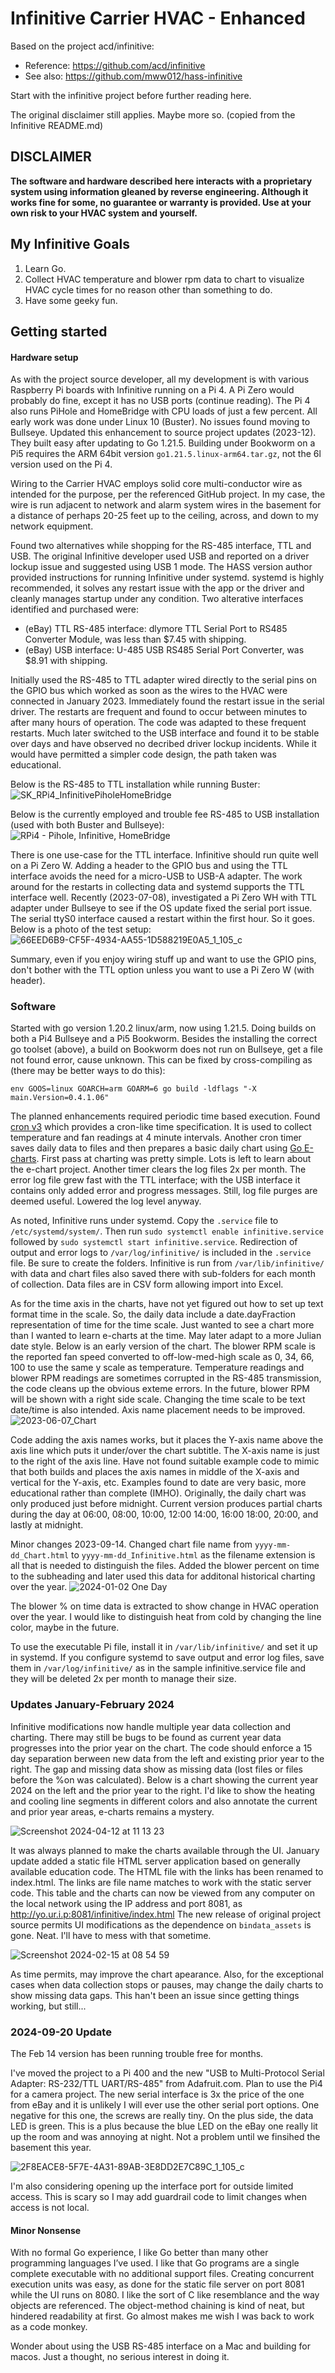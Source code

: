 # Infinitive Carrier HVAC - Enhanced
Based on the project acd/infinitive:

* Reference:	https://github.com/acd/infinitive
* See also:	https://github.com/mww012/hass-infinitive

Start with the infinitive project before further reading here.

The original disclaimer still applies. Maybe more so. (copied from the Infinitive README.md)

## **DISCLAIMER**
**The software and hardware described here interacts with a proprietary system using information gleaned by reverse engineering.  Although it works fine for some, no guarantee or warranty is provided.  Use at your own risk to your HVAC system and yourself.**

## My Infinitive Goals
1. Learn Go.
2. Collect HVAC temperature and blower rpm data to chart to visualize HVAC cycle times for no reason other than something to do.
3. Have some geeky fun.

## Getting started

#### Hardware setup
As with the project source developer, all my development is with various Raspberry Pi boards with Infinitive running on a Pi 4. A Pi Zero would probably do fine, except it has no USB ports (continue reading). The Pi 4 also runs PiHole and HomeBridge with CPU loads of just a few percent. All early work was done under Linux 10 (Buster). No issues found moving to Bullseye. Updated this enhancement to source project updates (2023-12). They built easy after updating to Go 1.21.5. Building under Bookworm on a Pi5 requires the ARM 64bit version `go1.21.5.linux-arm64.tar.gz`, not the 6l version used on the Pi 4.

Wiring to the Carrier HVAC employs solid core multi-conductor wire as intended for the purpose, per the referenced GitHub project. In my case, the wire is run adjacent to network and alarm system wires in the basement for a distance of perhaps 20-25 feet up to the ceiling, across, and down to my network equipment.

Found two alternatives while shopping for the RS-485 interface, TTL and USB. The original Infinitive developer used USB and reported on a driver lockup issue and suggested using USB 1 mode. The HASS version author provided instructions for running Infinitive under systemd. systemd is highly recommended, it solves any restart issue with the app or the driver and cleanly manages startup under any condition. Two alterative interfaces identified and purchased were:
* (eBay) TTL RS-485 interface:	dlymore TTL Serial Port to RS485 Converter Module, was less than $7.45 with shipping.
* (eBay) USB interface:	U-485 USB RS485 Serial Port Converter, was $8.91 with shipping.

Initially used the RS-485 to TTL adapter wired directly to the serial pins on the GPIO bus which worked as soon as the wires to the HVAC were connected in January 2023. Immediately found the restart issue in the serial driver. The restarts are frequent and found to occur between minutes to after many hours of operation. The code was adapted to these frequent restarts. Much later switched to the USB interface and found it to be stable over days and have observed no decribed driver lockup incidents. While it would have permitted a simpler code design, the path taken was educational.

Below is the RS-485 to TTL installation while running Buster:
![SK_RPi4_InfinitivePiholeHomeBridge](https://github.com/skutoroff/Infinitive-Carrier-HVAC-Enhanced/assets/7796742/19ddfaa0-1728-4202-bb1f-d3513628fa46)

Below is the currently employed and trouble fee RS-485 to USB installation (used with both Buster and Bullseye):
![RPi4 - Pihole, Infinitive, HomeBridge](https://github.com/skutoroff/Infinitive-Carrier-HVAC-Enhanced/assets/7796742/815b2c45-3293-4887-b96b-e94e5250f19e)

There is one use-case for the TTL interface. Infinitive should run quite well on a Pi Zero W. Adding a header to the GPIO bus and using the TTL interface avoids the need for a micro-USB to USB-A adapter. The work around for the restarts in collecting data and systemd supports the TTL interface well. Recently (2023-07-08), investigated a Pi Zero WH with TTL adapter under Bullseye to see if the OS update fixed the serial port issue. The serial ttyS0 interface caused a restart within the first hour. So it goes. Below is a photo of the test setup:
![66EED6B9-CF5F-4934-AA55-1D588219E0A5_1_105_c](https://github.com/skutoroff/Infinitive-Carrier-HVAC-Enhanced/assets/7796742/49ce5bc9-0c30-41df-8311-b8b5a3c7527f)

Summary, even if you enjoy wiring stuff up and want to use the GPIO pins, don't bother with the TTL option unless you want to use a Pi Zero W (with header).

### Software

Started with go version 1.20.2 linux/arm, now using 1.21.5.
Doing builds on both a Pi4 Bullseye and a Pi5 Bookworm.
Besides the installing the correct go toolset (above), a build on Bookworm does not run on Bullseye, get a file not found error, cause unknown.
This can be fixed by cross-compiling as (there may be better ways to do this):

`env GOOS=linux GOARCH=arm GOARM=6 go build -ldflags "-X main.Version=0.4.1.06"`

The planned enhancements required periodic time based execution. Found [cron v3](https://github.com/robfig/cron) which provides a cron-like time specification. It is used to collect temperature and fan readings at 4 minute intervals.
Another cron timer saves daily data to files and then prepares a basic daily chart using [Go E-charts](https://github.com/go-echarts/go-echarts). First pass at charting was pretty simple. Lots is left to learn about the e-chart project.
Another timer clears the log files 2x per month.
The error log file grew fast with the TTL interface; with the USB interface it contains only added error and progress messages. Still, log file purges are deemed useful. Lowered the log level anyway.

As noted, Infinitive runs under systemd.
Copy the `.service` file to `/etc/systemd/system/`. Then run `sudo systemctl enable infinitive.service` followed by `sudo systemctl start infinitive.service`.
Redirection of output and error logs to `/var/log/infinitive/` is included in the `.service` file.
Be sure to create the folders.
Infinitive is run from `/var/lib/infinitive/` with data and chart files also saved there with sub-folders for each month of collection.
Data files are in CSV form allowing import into Excel.

As for the time axis in the charts, have not yet figured out how to set up text format time in the scale.
So, the daily data include a date.dayFraction representation of time for the time scale.
Just wanted to see a chart more than I wanted to learn e-charts at the time.
May later adapt to a more Julian date style. Below is an early version of the chart.
The blower RPM scale is the reported fan speed converted to off-low-med-high scale as 0, 34, 66, 100 to use the same y scale as temperature.
Temperature readings and blower RPM readings are sometimes corrupted in the RS-485 transmission, the code cleans up the obvious exteme errors.
In the future, blower RPM will be shown with a right side scale.
Changing the time scale to be text date/time is also intended.
Axis name placement needs to be improved.
![2023-06-07_Chart](https://github.com/skutoroff/Infinitive-Carrier-HVAC-Enhanced/assets/7796742/988c611f-15f8-4f63-83ff-301a5c5c855a)

Code adding the axis names works, but it places the Y-axis name above the axis line which puts it under/over the chart subtitle.
The X-axis name is just to the right of the axis line.
Have not found suitable example code to mimic that both builds and places the axis names in middle of the X-axis and vertical for the Y-axis, etc.
Examples found to date are very basic, more educational rather than complete (IMHO).
Originally, the daily chart was only produced just before midnight.
Current version produces partial charts during the day at 06:00, 08:00, 10:00, 12:00 14:00, 16:00 18:00, 20:00, and lastly at midnight.

Minor changes 2023-09-14. Changed chart file name from `yyyy-mm-dd_Chart.html` to `yyyy-mm-dd_Infinitive.html` as the filename extension is all that is needed to distinguish the files.
Added the blower percent on time to the subheading and later used this data for additonal historical charting over the year.
![2024-01-02 One Day](https://github.com/skutoroff/Infinitive-Carrier-HVAC-Enhanced/assets/7796742/3af765ac-c6ca-45ab-aa58-3e29ebb5889c)

The blower % on time data is extracted to show change in HVAC operation over the year.
I would like to distinguish heat from cold by changing the line color, maybe in the future.

To use the executable Pi file, install it in  `/var/lib/infinitive/` and set it up in systemd.
If you configure systemd to save output and error log files, save them in `/var/log/infinitive/` as in the sample infinitive.service file and they will be deleted 2x per month to manage their size.

### Updates January-February 2024

Infinitive modifications now handle multiple year data collection and charting.
There may still be bugs to be found as current year data progresses into the prior year on the chart.
The code should enforce a 15 day separation berween new data from the left and existing prior year to the right.
The gap and missing data show as missing data (lost files or files before the %on was calculated).
Below is a chart showing the current year 2024 on the left and the prior year to the right.
I'd like to show the heating and cooling line segments in different colors and also annotate the current and prior year areas, e-charts remains a mystery.

![Screenshot 2024-04-12 at 11 13 23](https://github.com/skutoroff/Infinitive-Carrier-HVAC-Enhanced/assets/7796742/8a8e3c76-c5cb-48fc-b4fb-31cbd9a4a3c1)

It was always planned to make the charts available through the UI.
January update added a static file HTML server application based on generally available education code.
The HTML file with the links has been renamed to index.html.
The links are file name matches to work with the static server code.
This table and the charts can now be viewed from any computer on the local network using the IP address and port 8081, as http://yo.ur.i.p:8081/infinitive/index.html
The new release of original project source permits UI modifications as the dependence on `bindata_assets` is gone. Neat. I'll have to mess with that sometime.

![Screenshot 2024-02-15 at 08 54 59](https://github.com/skutoroff/Infinitive-Carrier-HVAC-Enhanced/assets/7796742/0f86fc9d-f7bb-41b0-a0d4-6edf000ea387)

As time permits, may improve the chart apearance. Also, for the exceptional cases when data collection stops or pauses, may change the daily charts to show missing data gaps.
This han't been an issue since getting things working, but still...

### 2024-09-20 Update

The Feb 14 version has been running trouble free for months.

I've moved the project to a Pi 400 and the new "USB to Multi-Protocol Serial Adapter: RS-232/TTL UART/RS-485" from Adafruit.com.
Plan to use the Pi4 for a camera project.
The new serial interface is 3x the price of the one from eBay and it is unlikely I will ever use the other serial port options.
One negative for this one, the screws are really tiny.
On the plus side, the data LED is green.
This is a plus because the blue LED on the eBay one really lit up the room and was annoying at night.
Not a problem until we finsihed the basement this year.

![2F8EACE8-5F7E-4A31-89AB-3E8DD2E7C89C_1_105_c](https://github.com/user-attachments/assets/6ea62864-9285-4b70-8765-f38c898c6ef0)

I'm also considering opening up the interface port for outside limited access. This is scary so I may add guardrail code to limit changes when access is not local.

#### Minor Nonsense

With no formal Go experience, I like Go better than many other programming languages I’ve used.
I like that Go programs are a single complete executable with no additional support files.
Creating concurrent execution units was easy, as done for the static file server on port 8081 while the UI runs on 8080.
I like the sort of C like resemblance and the way objects are referenced.
The object-method chaining is kind of neat, but hindered readability at first.
Go almost makes me wish I was back to work as a code monkey.

Wonder about using the USB RS-485 interface on a Mac and building for macos. Just a thought, no serious interest in doing it.

